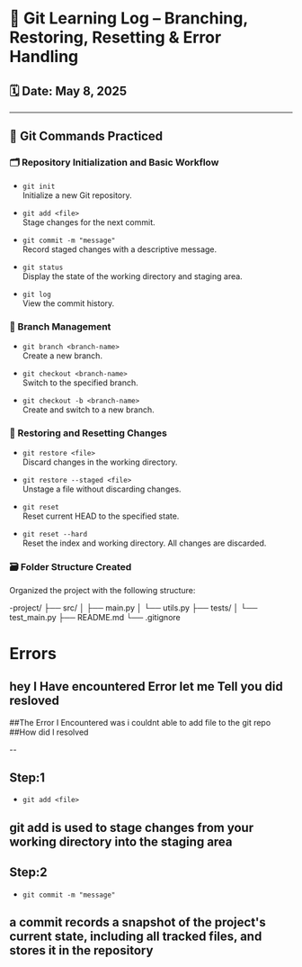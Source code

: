 # 📘 Git Learning Log – Branching, Restoring, Resetting & Error Handling

## 🗓️ Date: May 8, 2025

---

## 🔧 Git Commands Practiced

### 🗂️ Repository Initialization and Basic Workflow

- `git init`  
  Initialize a new Git repository.

- `git add <file>`  
  Stage changes for the next commit.

- `git commit -m "message"`  
  Record staged changes with a descriptive message.

- `git status`  
  Display the state of the working directory and staging area.

- `git log`  
  View the commit history.

### 🌿 Branch Management

- `git branch <branch-name>`  
  Create a new branch.

- `git checkout <branch-name>`  
  Switch to the specified branch.

- `git checkout -b <branch-name>`  
  Create and switch to a new branch.

### 🔄 Restoring and Resetting Changes

- `git restore <file>`  
  Discard changes in the working directory.

- `git restore --staged <file>`  
  Unstage a file without discarding changes.

- `git reset`  
  Reset current HEAD to the specified state.

- `git reset --hard`  
  Reset the index and working directory. All changes are discarded.

### 🗃️ Folder Structure Created

Organized the project with the following structure:

-project/
├── src/
│ ├── main.py
│ └── utils.py
├── tests/
│ └── test_main.py
├── README.md
└── .gitignore

# Errors
## hey I Have encountered Error let me Tell you did resloved
##The Error I Encountered was i couldnt able to add file to the git repo 
##How did I resolved 

--

## Step:1
- `git add <file>`  

 ## git add is used to stage changes from your working directory into the staging area

## Step:2
- `git commit -m "message"`

## a commit records a snapshot of the project's current state, including all tracked files, and stores it in the repository
